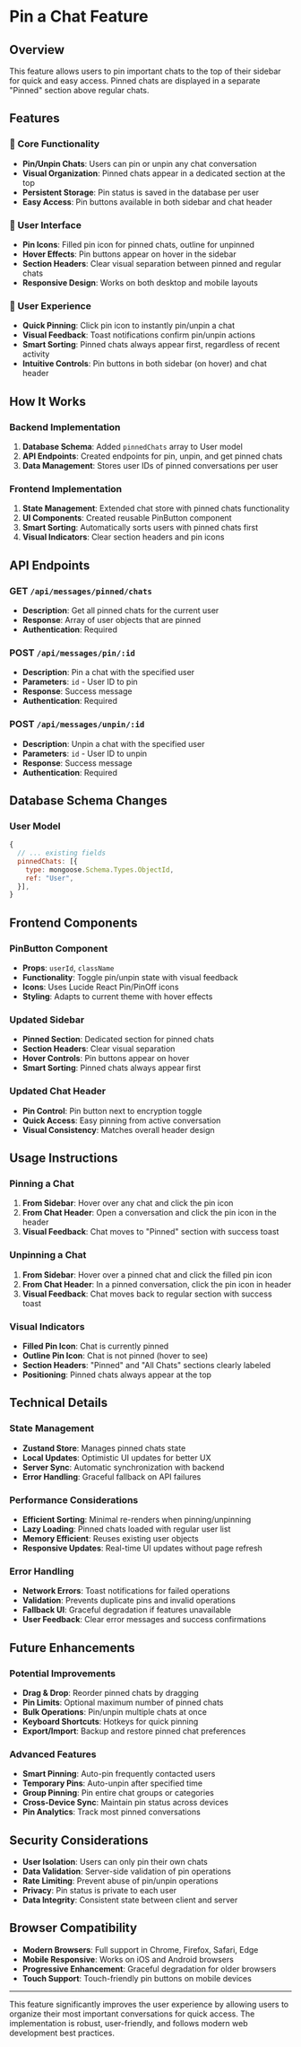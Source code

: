 # Pin a Chat Feature

## Overview

This feature allows users to pin important chats to the top of their sidebar for quick and easy access. Pinned chats are displayed in a separate "Pinned" section above regular chats.

## Features

### 🔧 Core Functionality

- **Pin/Unpin Chats**: Users can pin or unpin any chat conversation
- **Visual Organization**: Pinned chats appear in a dedicated section at the top
- **Persistent Storage**: Pin status is saved in the database per user
- **Easy Access**: Pin buttons available in both sidebar and chat header

### 🎨 User Interface

- **Pin Icons**: Filled pin icon for pinned chats, outline for unpinned
- **Hover Effects**: Pin buttons appear on hover in the sidebar
- **Section Headers**: Clear visual separation between pinned and regular chats
- **Responsive Design**: Works on both desktop and mobile layouts

### 📱 User Experience

- **Quick Pinning**: Click pin icon to instantly pin/unpin a chat
- **Visual Feedback**: Toast notifications confirm pin/unpin actions
- **Smart Sorting**: Pinned chats always appear first, regardless of recent activity
- **Intuitive Controls**: Pin buttons in both sidebar (on hover) and chat header

## How It Works

### Backend Implementation

1. **Database Schema**: Added `pinnedChats` array to User model
2. **API Endpoints**: Created endpoints for pin, unpin, and get pinned chats
3. **Data Management**: Stores user IDs of pinned conversations per user

### Frontend Implementation

1. **State Management**: Extended chat store with pinned chats functionality
2. **UI Components**: Created reusable PinButton component
3. **Smart Sorting**: Automatically sorts users with pinned chats first
4. **Visual Indicators**: Clear section headers and pin icons

## API Endpoints

### GET `/api/messages/pinned/chats`

- **Description**: Get all pinned chats for the current user
- **Response**: Array of user objects that are pinned
- **Authentication**: Required

### POST `/api/messages/pin/:id`

- **Description**: Pin a chat with the specified user
- **Parameters**: `id` - User ID to pin
- **Response**: Success message
- **Authentication**: Required

### POST `/api/messages/unpin/:id`

- **Description**: Unpin a chat with the specified user
- **Parameters**: `id` - User ID to unpin
- **Response**: Success message
- **Authentication**: Required

## Database Schema Changes

### User Model

```javascript
{
  // ... existing fields
  pinnedChats: [{
    type: mongoose.Schema.Types.ObjectId,
    ref: "User",
  }],
}
```

## Frontend Components

### PinButton Component

- **Props**: `userId`, `className`
- **Functionality**: Toggle pin/unpin state with visual feedback
- **Icons**: Uses Lucide React Pin/PinOff icons
- **Styling**: Adapts to current theme with hover effects

### Updated Sidebar

- **Pinned Section**: Dedicated section for pinned chats
- **Section Headers**: Clear visual separation
- **Hover Controls**: Pin buttons appear on hover
- **Smart Sorting**: Pinned chats always appear first

### Updated Chat Header

- **Pin Control**: Pin button next to encryption toggle
- **Quick Access**: Easy pinning from active conversation
- **Visual Consistency**: Matches overall header design

## Usage Instructions

### Pinning a Chat

1. **From Sidebar**: Hover over any chat and click the pin icon
2. **From Chat Header**: Open a conversation and click the pin icon in the header
3. **Visual Feedback**: Chat moves to "Pinned" section with success toast

### Unpinning a Chat

1. **From Sidebar**: Hover over a pinned chat and click the filled pin icon
2. **From Chat Header**: In a pinned conversation, click the pin icon in header
3. **Visual Feedback**: Chat moves back to regular section with success toast

### Visual Indicators

- **Filled Pin Icon**: Chat is currently pinned
- **Outline Pin Icon**: Chat is not pinned (hover to see)
- **Section Headers**: "Pinned" and "All Chats" sections clearly labeled
- **Positioning**: Pinned chats always appear at the top

## Technical Details

### State Management

- **Zustand Store**: Manages pinned chats state
- **Local Updates**: Optimistic UI updates for better UX
- **Server Sync**: Automatic synchronization with backend
- **Error Handling**: Graceful fallback on API failures

### Performance Considerations

- **Efficient Sorting**: Minimal re-renders when pinning/unpinning
- **Lazy Loading**: Pinned chats loaded with regular user list
- **Memory Efficient**: Reuses existing user objects
- **Responsive Updates**: Real-time UI updates without page refresh

### Error Handling

- **Network Errors**: Toast notifications for failed operations
- **Validation**: Prevents duplicate pins and invalid operations
- **Fallback UI**: Graceful degradation if features unavailable
- **User Feedback**: Clear error messages and success confirmations

## Future Enhancements

### Potential Improvements

- **Drag & Drop**: Reorder pinned chats by dragging
- **Pin Limits**: Optional maximum number of pinned chats
- **Bulk Operations**: Pin/unpin multiple chats at once
- **Keyboard Shortcuts**: Hotkeys for quick pinning
- **Export/Import**: Backup and restore pinned chat preferences

### Advanced Features

- **Smart Pinning**: Auto-pin frequently contacted users
- **Temporary Pins**: Auto-unpin after specified time
- **Group Pinning**: Pin entire chat groups or categories
- **Cross-Device Sync**: Maintain pin status across devices
- **Pin Analytics**: Track most pinned conversations

## Security Considerations

- **User Isolation**: Users can only pin their own chats
- **Data Validation**: Server-side validation of pin operations
- **Rate Limiting**: Prevent abuse of pin/unpin operations
- **Privacy**: Pin status is private to each user
- **Data Integrity**: Consistent state between client and server

## Browser Compatibility

- **Modern Browsers**: Full support in Chrome, Firefox, Safari, Edge
- **Mobile Responsive**: Works on iOS and Android browsers
- **Progressive Enhancement**: Graceful degradation for older browsers
- **Touch Support**: Touch-friendly pin buttons on mobile devices

---

This feature significantly improves the user experience by allowing users to organize their most important conversations for quick access. The implementation is robust, user-friendly, and follows modern web development best practices.
